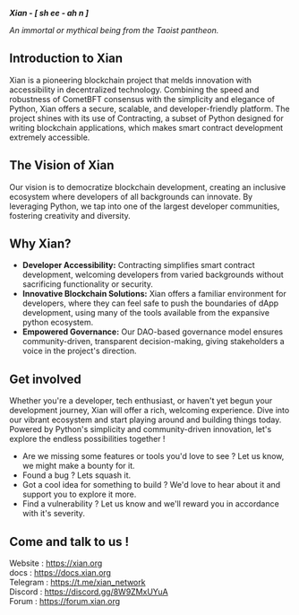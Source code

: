 
***Xian* - *[ sh ee - ah n ]***

*An immortal or mythical being from the Taoist pantheon.* 

## Introduction to Xian

Xian is a pioneering blockchain project that melds innovation with accessibility in decentralized technology. Combining the speed and robustness of CometBFT consensus with the simplicity and elegance of Python, Xian offers a secure, scalable, and developer-friendly platform. The project shines with its use of Contracting, a subset of Python designed for writing blockchain applications, which makes smart contract development extremely accessible.

## The Vision of Xian

Our vision is to democratize blockchain development, creating an inclusive ecosystem where developers of all backgrounds can innovate. By leveraging Python, we tap into one of the largest developer communities, fostering creativity and diversity.

## Why Xian?

- **Developer Accessibility:** Contracting simplifies smart contract development, welcoming developers from varied backgrounds without sacrificing functionality or security.
- **Innovative Blockchain Solutions:** Xian offers a familiar environment for developers, where they can feel safe to push the boundaries of dApp development, using many of the tools available from the expansive python ecosystem.
- **Empowered Governance:** Our DAO-based governance model ensures community-driven, transparent decision-making, giving stakeholders a voice in the project's direction.

## Get involved

Whether you're a developer, tech enthusiast, or haven't yet begun your development journey, Xian will offer a rich, welcoming experience. Dive into our vibrant ecosystem and start playing around and building things today.
Powered by Python's simplicity and community-driven innovation, let's explore the endless possibilities together !

- Are we missing some features or tools you'd love to see ? Let us know, we might make a bounty for it.
- Found a bug ? Lets squash it.
- Got a cool idea for something to build ? We'd love to hear about it and support you to explore it more.
- Find a vulnerability ? Let us know and we'll reward you in accordance with it's severity.


## Come and talk to us !

Website : https://xian.org <br/>
docs : https://docs.xian.org <br/>
Telegram : https://t.me/xian_network <br/>
Discord : https://discord.gg/8W9ZMxUYuA <br/>
Forum : https://forum.xian.org